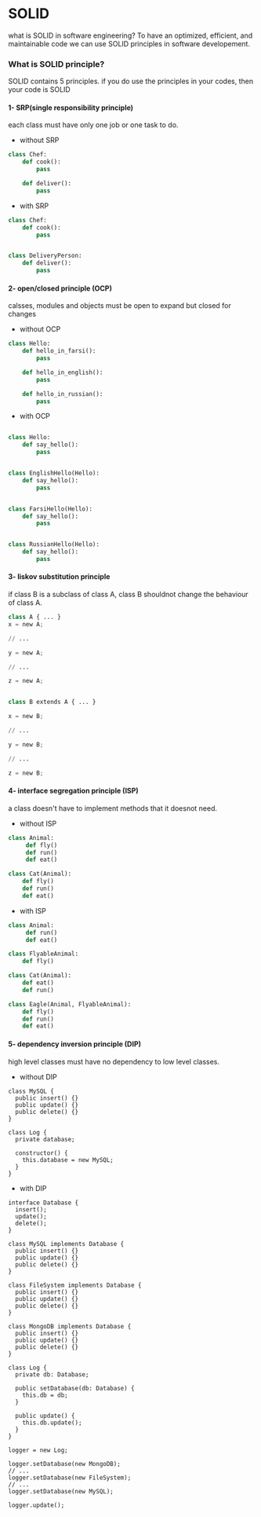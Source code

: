 # SOLID
what is SOLID in software engineering? To have an optimized, efficient, and maintainable code we can use SOLID principles in software developement.

### What is SOLID principle?
SOLID contains 5 principles. if you do use the principles in your codes, then your code is SOLID


#### 1- SRP(single responsibility principle)
each class must have only one job or one task to do.

* without SRP
```python
class Chef:
	def cook():
		pass

	def deliver():
		pass
```

* with SRP
```python
class Chef:
	def cook():
		pass


class DeliveryPerson:
	def deliver():
		pass

```

#### 2- open/closed principle (OCP)
calsses, modules and objects must be open to expand but closed for changes

* without OCP
```python
class Hello:
	def hello_in_farsi():
		pass

	def hello_in_english():
		pass

	def hello_in_russian():
		pass
```

* with OCP
```python

class Hello:
	def say_hello():
		pass


class EnglishHello(Hello):
	def say_hello():
		pass


class FarsiHello(Hello):
	def say_hello():
		pass


class RussianHello(Hello):
	def say_hello():
		pass 

```

#### 3- liskov substitution principle
if class B is a subclass of class A, class B shouldnot change the behaviour of class A.


```python
class A { ... }
x = new A;

// ...

y = new A;

// ...

z = new A;


class B extends A { ... }

x = new B;

// ...

y = new B;

// ...

z = new B;

```



#### 4- interface segregation principle (ISP)
a class doesn't have to implement methods that it doesnot need.

* without ISP
```python
class Animal:
     def fly()
     def run()
     def eat()

class Cat(Animal):
    def fly()
    def run()
    def eat()

```

* with ISP
```python
class Animal:
     def run()
     def eat()

class FlyableAnimal:
    def fly()

class Cat(Animal):
    def eat()
    def run()

class Eagle(Animal, FlyableAnimal):
    def fly()
    def run()
    def eat()
```

#### 5- dependency inversion principle (DIP)
high level classes must have no dependency to low level classes.

* without DIP
```
class MySQL {
  public insert() {}
  public update() {}
  public delete() {}
}
  
class Log {
  private database;
  
  constructor() {
    this.database = new MySQL;
  }
}
```

* with DIP
```
interface Database {
  insert();
  update();
  delete();
}

class MySQL implements Database {
  public insert() {}
  public update() {}
  public delete() {}
}
  
class FileSystem implements Database {
  public insert() {}
  public update() {}
  public delete() {}
}
  
class MongoDB implements Database {
  public insert() {}
  public update() {}
  public delete() {}
}

class Log {
  private db: Database;
  
  public setDatabase(db: Database) {
    this.db = db;
  }
  
  public update() {
    this.db.update();
  }
}

logger = new Log;

logger.setDatabase(new MongoDB);
// ...
logger.setDatabase(new FileSystem);
// ...
logger.setDatabase(new MySQL);

logger.update();
```


